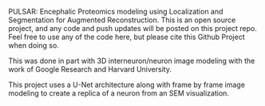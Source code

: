 PULSAR: Encephalic Proteomics modeling using Localization and Segmentation for Augmented Reconstruction. This is an open source project, and any code and push updates will be posted on this project repo. Feel free to use any of the code here, but please cite this Github Project when doing so.

This was done in part with 3D interneuron/neuron image modeling with the work of Google Research and Harvard University.

This project uses a U-Net architecture along with frame by frame image modeling to create a replica of a neuron from an SEM visualization.
